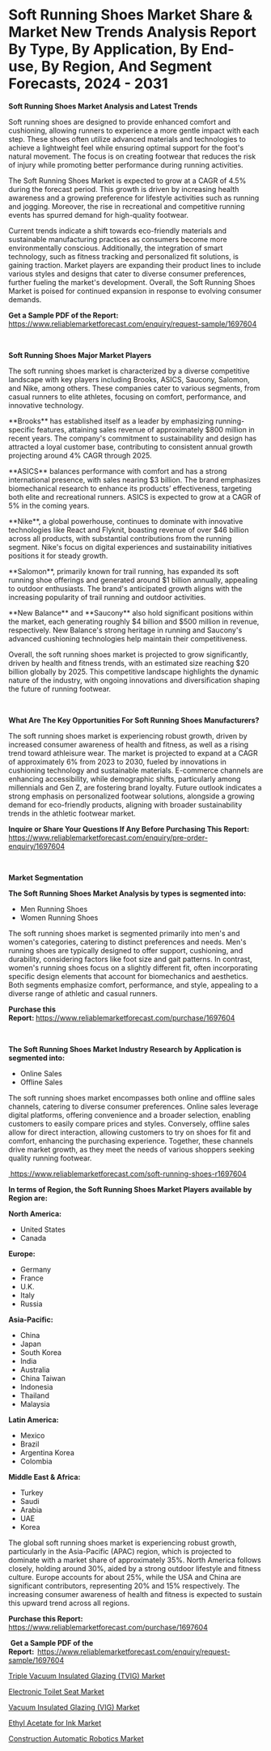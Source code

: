 <p><h1>Soft Running Shoes Market Share & Market New Trends Analysis Report By Type, By Application, By End-use, By Region, And Segment Forecasts, 2024 - 2031</h1></p><p><strong>Soft Running Shoes Market Analysis and Latest Trends</strong></p>
<p><p>Soft running shoes are designed to provide enhanced comfort and cushioning, allowing runners to experience a more gentle impact with each step. These shoes often utilize advanced materials and technologies to achieve a lightweight feel while ensuring optimal support for the foot's natural movement. The focus is on creating footwear that reduces the risk of injury while promoting better performance during running activities.</p><p>The Soft Running Shoes Market is expected to grow at a CAGR of 4.5% during the forecast period. This growth is driven by increasing health awareness and a growing preference for lifestyle activities such as running and jogging. Moreover, the rise in recreational and competitive running events has spurred demand for high-quality footwear. </p><p>Current trends indicate a shift towards eco-friendly materials and sustainable manufacturing practices as consumers become more environmentally conscious. Additionally, the integration of smart technology, such as fitness tracking and personalized fit solutions, is gaining traction. Market players are expanding their product lines to include various styles and designs that cater to diverse consumer preferences, further fueling the market's development. Overall, the Soft Running Shoes Market is poised for continued expansion in response to evolving consumer demands.</p></p>
<p><strong>Get a Sample PDF of the Report:&nbsp;</strong> <a href="https://www.reliablemarketforecast.com/enquiry/request-sample/1697604?utm_campaign=1398&utm_medium=2&utm_source=Github&utm_content=ia&utm_term=12102024&utm_id=soft-running-shoes">https://www.reliablemarketforecast.com/enquiry/request-sample/1697604</a></p>
<p>&nbsp;</p>
<p><strong>Soft Running Shoes Major Market Players</strong></p>
<p><p>The soft running shoes market is characterized by a diverse competitive landscape with key players including Brooks, ASICS, Saucony, Salomon, and Nike, among others. These companies cater to various segments, from casual runners to elite athletes, focusing on comfort, performance, and innovative technology.</p><p>**Brooks** has established itself as a leader by emphasizing running-specific features, attaining sales revenue of approximately $800 million in recent years. The company's commitment to sustainability and design has attracted a loyal customer base, contributing to consistent annual growth projecting around 4% CAGR through 2025.</p><p>**ASICS** balances performance with comfort and has a strong international presence, with sales nearing $3 billion. The brand emphasizes biomechanical research to enhance its products’ effectiveness, targeting both elite and recreational runners. ASICS is expected to grow at a CAGR of 5% in the coming years.</p><p>**Nike**, a global powerhouse, continues to dominate with innovative technologies like React and Flyknit, boasting revenue of over $46 billion across all products, with substantial contributions from the running segment. Nike's focus on digital experiences and sustainability initiatives positions it for steady growth.</p><p>**Salomon**, primarily known for trail running, has expanded its soft running shoe offerings and generated around $1 billion annually, appealing to outdoor enthusiasts. The brand's anticipated growth aligns with the increasing popularity of trail running and outdoor activities.</p><p>**New Balance** and **Saucony** also hold significant positions within the market, each generating roughly $4 billion and $500 million in revenue, respectively. New Balance's strong heritage in running and Saucony's advanced cushioning technologies help maintain their competitiveness.</p><p>Overall, the soft running shoes market is projected to grow significantly, driven by health and fitness trends, with an estimated size reaching $20 billion globally by 2025. This competitive landscape highlights the dynamic nature of the industry, with ongoing innovations and diversification shaping the future of running footwear.</p></p>
<p>&nbsp;</p>
<p><strong>What Are The Key Opportunities For Soft Running Shoes Manufacturers?</strong></p>
<p><p>The soft running shoes market is experiencing robust growth, driven by increased consumer awareness of health and fitness, as well as a rising trend toward athleisure wear. The market is projected to expand at a CAGR of approximately 6% from 2023 to 2030, fueled by innovations in cushioning technology and sustainable materials. E-commerce channels are enhancing accessibility, while demographic shifts, particularly among millennials and Gen Z, are fostering brand loyalty. Future outlook indicates a strong emphasis on personalized footwear solutions, alongside a growing demand for eco-friendly products, aligning with broader sustainability trends in the athletic footwear market.</p></p>
<p><strong>Inquire or Share Your Questions If Any Before Purchasing This Report:</strong> <a href="https://www.reliablemarketforecast.com/enquiry/pre-order-enquiry/1697604?utm_campaign=1398&utm_medium=2&utm_source=Github&utm_content=ia&utm_term=12102024&utm_id=soft-running-shoes">https://www.reliablemarketforecast.com/enquiry/pre-order-enquiry/1697604</a></p>
<p>&nbsp;</p>
<p><strong>Market Segmentation</strong></p>
<p><strong>The Soft Running Shoes Market Analysis by types is segmented into:</strong></p>
<p><ul><li>Men Running Shoes</li><li>Women Running Shoes</li></ul></p>
<p><p>The soft running shoes market is segmented primarily into men's and women's categories, catering to distinct preferences and needs. Men's running shoes are typically designed to offer support, cushioning, and durability, considering factors like foot size and gait patterns. In contrast, women's running shoes focus on a slightly different fit, often incorporating specific design elements that account for biomechanics and aesthetics. Both segments emphasize comfort, performance, and style, appealing to a diverse range of athletic and casual runners.</p></p>
<p><strong>Purchase this Report:&nbsp;</strong><a href="https://www.reliablemarketforecast.com/purchase/1697604?utm_campaign=1398&utm_medium=2&utm_source=Github&utm_content=ia&utm_term=12102024&utm_id=soft-running-shoes">https://www.reliablemarketforecast.com/purchase/1697604</a></p>
<p>&nbsp;</p>
<p><strong>The Soft Running Shoes Market Industry Research by Application is segmented into:</strong></p>
<p><ul><li>Online Sales</li><li>Offline Sales</li></ul></p>
<p><p>The soft running shoes market encompasses both online and offline sales channels, catering to diverse consumer preferences. Online sales leverage digital platforms, offering convenience and a broader selection, enabling customers to easily compare prices and styles. Conversely, offline sales allow for direct interaction, allowing customers to try on shoes for fit and comfort, enhancing the purchasing experience. Together, these channels drive market growth, as they meet the needs of various shoppers seeking quality running footwear.</p></p>
<p><a href="https://www.reliablemarketforecast.com/soft-running-shoes-r1697604?utm_campaign=1398&utm_medium=2&utm_source=Github&utm_content=ia&utm_term=12102024&utm_id=soft-running-shoes">&nbsp;https://www.reliablemarketforecast.com/soft-running-shoes-r1697604</a></p>
<p><strong>In terms of Region, the Soft Running Shoes Market Players available by Region are:</strong></p>
<p>
    <p> <strong> North America: </strong>
        <ul>
            <li>United States</li>
            <li>Canada</li>
        </ul>
        </p> 
    <p> <strong> Europe: </strong>
        <ul>
            <li>Germany</li>
            <li>France</li>
            <li>U.K.</li>
            <li>Italy</li>
            <li>Russia</li>
        </ul>
        </p> 
    <p> <strong> Asia-Pacific: </strong>
        <ul>
            <li>China</li>
            <li>Japan</li>
            <li>South Korea</li>
            <li>India</li>
            <li>Australia</li>
            <li>China Taiwan</li>
            <li>Indonesia</li>
            <li>Thailand</li>
            <li>Malaysia</li>
        </ul>
        </p> 
    <p> <strong> Latin America: </strong>
        <ul>
            <li>Mexico</li>
            <li>Brazil</li>
            <li>Argentina Korea</li>
            <li>Colombia</li>
        </ul>
        </p> 
    <p> <strong> Middle East & Africa: </strong>
        <ul>
            <li>Turkey</li>
            <li>Saudi</li>
            <li>Arabia</li>
            <li>UAE</li>
            <li>Korea</li>
        </ul>
    </p>
    </p>
<p><p>The global soft running shoes market is experiencing robust growth, particularly in the Asia-Pacific (APAC) region, which is projected to dominate with a market share of approximately 35%. North America follows closely, holding around 30%, aided by a strong outdoor lifestyle and fitness culture. Europe accounts for about 25%, while the USA and China are significant contributors, representing 20% and 15% respectively. The increasing consumer awareness of health and fitness is expected to sustain this upward trend across all regions.</p></p>
<p><strong>Purchase this Report: </strong><a href="https://www.reliablemarketforecast.com/purchase/1697604?utm_campaign=1398&utm_medium=2&utm_source=Github&utm_content=ia&utm_term=12102024&utm_id=soft-running-shoes">https://www.reliablemarketforecast.com/purchase/1697604</a></p>
<p>&nbsp;<strong>Get a Sample PDF of the Report:&nbsp;&nbsp;</strong><a href="https://www.reliablemarketforecast.com/enquiry/request-sample/1697604?utm_campaign=1398&utm_medium=2&utm_source=Github&utm_content=ia&utm_term=12102024&utm_id=soft-running-shoes">https://www.reliablemarketforecast.com/enquiry/request-sample/1697604</a></p>
<p><strong></strong></p>
<p><p><a href="https://www.linkedin.com/pulse/triple-vacuum-insulated-glazing-tvig-market-industry-rxhnc?utm_campaign=1398&utm_medium=2&utm_source=Github&utm_content=ia&utm_term=12102024&utm_id=soft-running-shoes">Triple Vacuum Insulated Glazing (TVIG) Market</a></p><p><a href="https://github.com/rocyq11genung/Market-Research-Report-List-1/blob/main/electronic-toilet-seat-market.md?utm_campaign=1398&utm_medium=2&utm_source=Github&utm_content=ia&utm_term=12102024&utm_id=soft-running-shoes">Electronic Toilet Seat Market</a></p><p><a href="https://www.linkedin.com/pulse/strategic-market-insights-global-vacuum-insulated-glazing-kg7gc?utm_campaign=1398&utm_medium=2&utm_source=Github&utm_content=ia&utm_term=12102024&utm_id=soft-running-shoes">Vacuum Insulated Glazing (VIG) Market</a></p><p><a href="https://www.linkedin.com/pulse/ethyl-acetate-ink-market-outlook-forecast-from-2024-x0ogc?utm_campaign=1398&utm_medium=2&utm_source=Github&utm_content=ia&utm_term=12102024&utm_id=soft-running-shoes">Ethyl Acetate for Ink Market</a></p><p><a href="https://github.com/anaeilandos/Market-Research-Report-List-1/blob/main/construction-automatic-robotics-market.md?utm_campaign=1398&utm_medium=2&utm_source=Github&utm_content=ia&utm_term=12102024&utm_id=soft-running-shoes">Construction Automatic Robotics Market</a></p></p>
